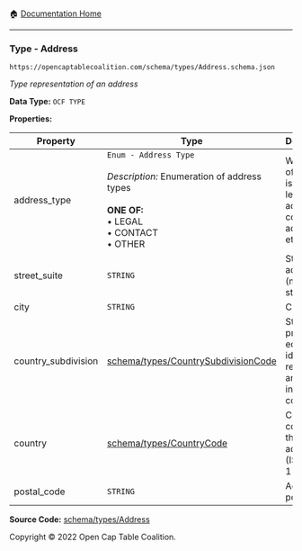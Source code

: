:house: [Documentation Home](/README.md)

---

### Type - Address

`https://opencaptablecoalition.com/schema/types/Address.schema.json`

_Type representation of an address_

**Data Type:** `OCF TYPE`

**Properties:**

| Property            | Type                                                                                                                                                    | Description                                                                                    | Required   |
| ------------------- | ------------------------------------------------------------------------------------------------------------------------------------------------------- | ---------------------------------------------------------------------------------------------- | ---------- |
| address_type        | `Enum - Address Type`</br></br>_Description:_ Enumeration of address types</br></br>**ONE OF:** </br>&bull; LEGAL </br>&bull; CONTACT </br>&bull; OTHER | What type of address is this (e.g. legal address, contact address, etc.)                       | `REQUIRED` |
| street_suite        | `STRING`                                                                                                                                                | Street address (multi-line string)                                                             | -          |
| city                | `STRING`                                                                                                                                                | City                                                                                           | -          |
| country_subdivision | [schema/types/CountrySubdivisionCode](/docs/schema/types/CountrySubdivisionCode.md)                                                                     | State, province, or equivalent identifier required for an address in this country              | -          |
| country             | [schema/types/CountryCode](/docs/schema/types/CountryCode.md)                                                                                           | Country code for this address (ISO 3166-1 alpha-2)                                             | `REQUIRED` |
| postal_code         | `STRING`                                                                                                                                                | Address postal code                                                                            | -          |

**Source Code:** [schema/types/Address](/schema/types/Address.schema.json)

Copyright © 2022 Open Cap Table Coalition.
